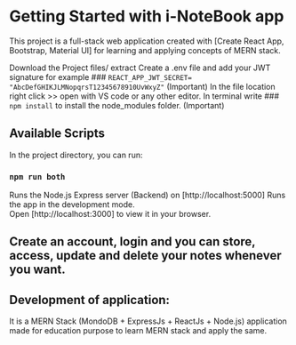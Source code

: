 # Getting Started with i-NoteBook app

This project is a full-stack web application created with [Create React App, Bootstrap, Material UI] for learning and applying concepts of MERN stack.

Download the Project files/ extract
Create a .env file and add your JWT signature for example ### `REACT_APP_JWT_SECRET= "AbcDefGHIKJLMNopqrsT12345678910UvWxyZ"` (Important)
In the file location right click >> open with VS code or any other editor.
In terminal write ### `npm install` to install the node_modules folder. (Important)

## Available Scripts

In the project directory, you can run:

### `npm run both`

Runs the Node.js Express server (Backend) on [http://localhost:5000]
Runs the app in the development mode.\
Open [http://localhost:3000] to view it in your browser.

## Create an account, login and you can store, access, update and delete your notes whenever you want.

## Development of application:
It is a MERN Stack (MondoDB + ExpressJs + ReactJs + Node.js)  application made for education purpose to learn MERN stack and apply the same.


